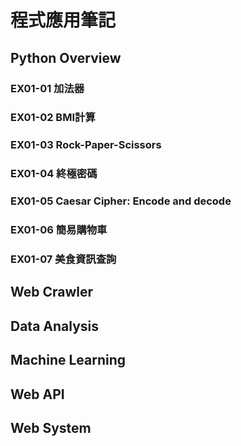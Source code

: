# 程式應用筆記
## Python Overview
### EX01-01 加法器
### EX01-02 BMI計算
### EX01-03 Rock-Paper-Scissors
### EX01-04 終極密碼
### EX01-05 Caesar Cipher: Encode and decode
### EX01-06 簡易購物車
### EX01-07 美食資訊查詢
## Web Crawler
## Data Analysis
## Machine Learning
## Web API
## Web System
